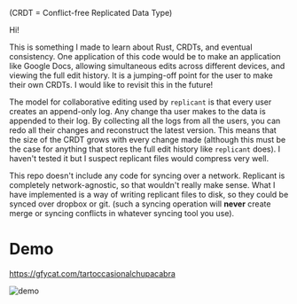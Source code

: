 (CRDT = Conflict-free Replicated Data Type)

Hi!

This is something I made to learn about Rust, CRDTs, and eventual consistency. One application of this code would be to make an application like Google Docs, allowing simultaneous edits across different devices, and viewing the full edit history. It is a jumping-off point for the user to make their own CRDTs. I would like to revisit this in the future! 

The model for collaborative editing used by `replicant` is that every user creates an append-only log. Any change tha user makes to the data is appended to their log. By collecting all the logs from all the users, you can redo all their changes and reconstruct the latest version. This means that the size of the CRDT grows with every change made (although this must be the case for anything that stores the full edit history like `replicant` does). I haven't tested it but I suspect replicant files would compress very well.

This repo doesn't include any code for syncing over a network. Replicant is completely network-agnostic, so that wouldn't really make sense. What I have implemented is a way of writing replicant files to disk, so they could be synced over dropbox or git. (such a syncing operation will __never__ create merge or syncing conflicts in whatever syncing tool you use).

# Demo

<https://gfycat.com/tartoccasionalchupacabra>


![demo](https://github.com/anchpop/crdts/blob/master/demo.gif)
